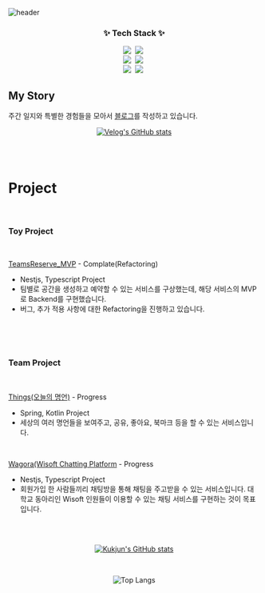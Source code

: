![header](https://capsule-render.vercel.app/api?type=venom&height=300&color=gradient&text=Hi%20there%20I'm%20kukjun&fontColor=00bfff&animation=twinkling&descSize=20&desc=Wellcom%20to%20kukjun%20repository)

<h3 align="center">✨ Tech Stack ✨</h3>
<div align="center">
  <img src="https://img.shields.io/badge/nest.js-20232a.svg?style=for-the-badge&logo=nestjs&logoColor=E0234E" />&nbsp
 <img src="https://img.shields.io/badge/typescript-20232a.svg?style=for-the-badge&logo=typescript&logoColor=3178C6" />&nbsp
 <br>
 <img src="https://img.shields.io/badge/java-20232a.svg?style=for-the-badge&logo=java&logoColor=61DAFB" />&nbsp
 <img src="https://img.shields.io/badge/spring-20232a.svg?style=for-the-badge&logo=spring&logoColor=6DB33F" />&nbsp
 <br>
 <img src="https://img.shields.io/badge/postgresql-20232a.svg?style=for-the-badge&logo=postgresql&logoColor=4169E1" />&nbsp
 <img src="https://img.shields.io/badge/mysql-20232a.svg?style=for-the-badge&logo=mysql&logoColor=#4479A1" />&nbsp
</div>



## My Story

주간 일지와 특별한 경험들을 모아서 [블로그](https://velog.io/@imkkuk/posts)를 작성하고 있습니다.

<div align="center" style="text-align:center">
  
  [![Velog's GitHub stats](https://velog-readme-stats.vercel.app/api?name=imkkuk)](https://github.com/eungyeole/velog-readme-stats)
  
</div>

<br>
<br>

# Project

<br>

### Toy Project

<br>

[TeamsReserve_MVP](https://github.com/kukjun/TeamsReserve_MVP_Backend) - Complate(Refactoring)

* Nestjs, Typescript Project
* 팀별로 공간을 생성하고 예약할 수 있는 서비스를 구상했는데, 해당 서비스의 MVP로 Backend를 구현했습니다.
* 버그, 추가 적용 사항에 대한 Refactoring을 진행하고 있습니다.

<br>
<br>
<br>

### Team Project

<br>

[Things(오늘의 명언)](https://github.com/wisoft-graduate/quotation-api-server) - Progress

* Spring, Kotlin Project
* 세상의 여러 명언들을 보여주고, 공유, 좋아요, 북마크 등을 할 수 있는 서비스입니다.

<br>

[Wagora(Wisoft Chatting Platform](https://github.com/wagora-chat/wagora-chat-backend) - Progress

* Nestjs, Typescript Project
* 회원가입 한 사람들끼리 채팅방을 통해 채팅을 주고받을 수 있는 서비스입니다. 대학교 동아리인 Wisoft 인원들이 이용할 수 있는 채팅 서비스를 구현하는 것이 목표입니다.

<br>
<br>

<div align="center">

[![Kukjun's GitHub stats](https://github-readme-stats.vercel.app/api?username=kukjun)](https://github.com/anuraghazra/github-readme-stats)

<br>

![Top Langs](https://github-readme-stats.vercel.app/api/top-langs/?username=kukjun&layout=compact)

</div>



<!--
**kukjun/kukjun** is a ✨ _special_ ✨ repository because its `README.md` (this file) appears on your GitHub profile.

Here are some ideas to get you started:

- 🔭 I’m currently working on ...
- 🌱 I’m currently learning ...
- 👯 I’m looking to collaborate on ...
- 🤔 I’m looking for help with ...
- 💬 Ask me about ...
- 📫 How to reach me: ...
- 😄 Pronouns: ...
- ⚡ Fun fact: ...
  -->
